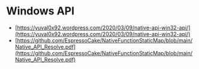 # Windows API

- [https://yuval0x92.wordpress.com/2020/03/09/native-api-win32-api/](https://yuval0x92.wordpress.com/2020/03/09/native-api-win32-api/)
- [https://github.com/EspressoCake/NativeFunctionStaticMap/blob/main/Native_API_Resolve.pdf](https://github.com/EspressoCake/NativeFunctionStaticMap/blob/main/Native_API_Resolve.pdf)
